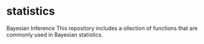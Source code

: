 # statistics
Bayesian Inference
This repository includes a ollection of functions that are commonly used in Bayesian statistics.
